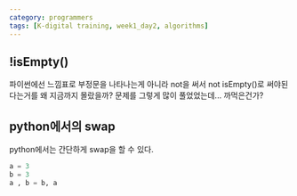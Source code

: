 ```yaml
---
category: programmers
tags: [K-digital training, week1_day2, algorithms]
---
```


## !isEmpty()
파이썬에선 느낌표로 부정문을 나타나는게 아니라 not을 써서 not isEmpty()로 써야된다는거를 왜 지금까지 몰랐을까? 문제를 그렇게 많이 풀었었는데... 까먹은건가?


## python에서의 swap
python에서는 간단하게 swap을 할 수 있다.
```python
a = 3
b = 3
a , b = b, a
```

